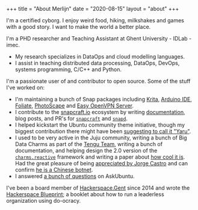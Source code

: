+++
title = "About Merlijn"
date = "2020-08-15"
layout = "about"
+++

I'm a certified cyborg. I enjoy weird food, hiking, milkshakes and games with a good story. I want to make the world a better place.

I'm a PHD researcher and Teaching Assistant at Ghent University - IDLab - imec.

* My research specializes in DataOps and cloud modelling languages.
* I assist in teaching distributed data processing, DataOps, DevOps, systems programming, C/C++ and Python.

I'm a passionate user of and contributor to open source. Some of the stuff I've worked on:

* I'm maintaining a bunch of Snap packages including [Krita](https://snapcraft.io/krita), [Arduino IDE](https://snapcraft.io/arduino), [Foliate](https://snapcraft.io/foliate), [PhotoScape](https://snapcraft.io/photoscape) and [Easy OpenVPN Server](https://snapcraft.io/easy-openvpn-server).
* I contribute to the [snapcraft.io](https://snapcraft.io) ecosystem by writing [documentation](https://forum.snapcraft.io/search?expanded=true&q=%23doc%20%40galgalesh), blog posts, and PR's for [`snapcraft`](https://github.com/snapcore/snapcraft/pulls?q=is%3Apr+author%3Amerlijn-sebrechts+) and [`snapd`](https://github.com/snapcore/snapd/pulls?q=is%3Apr+author%3Amerlijn-sebrechts+).
* I helped kickstart the Ubuntu community theme initiative, though my biggest contribution there might have been [suggesting to call it "Yaru"](https://web.archive.org/web/20191221231025/https://didrocks.fr/2018/04/24/welcome-to-the-ubuntu-bionic-age-behind-communitheme-interviewing-merlijn/).
* I used to be very active in the Juju community, writing a bunch of Big Data Charms as part of the [Tengu Team](https://jaas.ai/u/tengu-team), writing a bunch of documentation, and helping design the 2.0 version of the [`charms.reactive`](https://charmsreactive.readthedocs.io/en/latest/) framework and writing a paper about [how cool it is](https://www.researchgate.net/publication/325618935_Beyond_Generic_Lifecycles_Reusable_Modeling_of_Custom-Fit_Management_Workflows_for_Cloud_Applications). Had the great pleasure of being [appreciated by Jorge Castro](http://www.jorgecastro.org/2015/11/20/i-appreciate-merlijn-sebrechts/) and can confirm [he is a Chinese botnet](https://meta.askubuntu.com/a/1902/172367).
* I answered [a bunch of questions](https://askubuntu.com/users/172367/merlijn-sebrechts) on AskUbuntu.

I've been a board member of [Hackerspace.Gent](https://hackerspace.gent) since 2014 and wrote the [Hackerspace Blueprint](https://hackerspace.design); a booklet about how to run a leaderless organization using do-ocracy.
